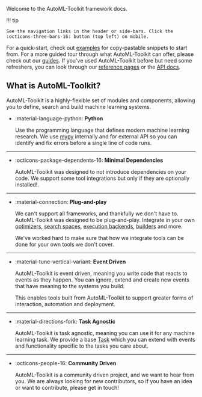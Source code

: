 Welcome to the AutoML-Toolkit framework docs.

!!! tip

    See the navigation links in the header or side-bars. Click the :octicons-three-bars-16: button (top left) on mobile.

For a quick-start, check out [examples](./examples/index.md) for copy-pastable
snippets to start from. For a more guided tour through what AutoML-Toolkit can offer, please check
out our [guides](./guides/index.md). If you've used AutoML-Toolkit before but need some refreshers, you can look
through our [reference pages](./reference/index.md) or the [API docs](./api/index.md).

## What is AutoML-Toolkit?

AutoML-Toolkit is a highly-flexible set of modules and components,
allowing you to define, search and build machine learning systems.



-   :material-language-python: **Python**

    Use the programming language that defines modern machine learning research.
    We use [mypy](https://mypy.readthedocs.io/en/stable/) internally and for external
    API so you can identify and fix errors before a single line of code runs.

---

-   :octicons-package-dependents-16: __Minimal Dependencies__

    AutoML-Toolkit was designed to not introduce dependencies on your code.
    We support some tool integrations but only if they are optionally installed!.

---

-   :material-connection: __Plug-and-play__

    We can't support all frameworks, and thankfully we don't have to. AutoML-Toolkit was
    designed to be plug-and-play. Integrate in your own
    [optimizers](./reference/optimization/optimizers.md),
    [search spaces](./reference/pipelines/spaces.md),
    [execution backends](./reference/scheduling/executors.md),
    [builders](./reference/pipelines/builders.md)
    and more.

    We've worked hard to make sure that how we integrate tools can be done for
    your own tools we don't cover.

---

-   :material-tune-vertical-variant: __Event Driven__

    AutoML-Toolkit is event driven, meaning you write code that reacts to
    events as they happen. You can ignore, extend and create new events that
    have meaning to the systems you build.

    This enables tools built from AutoML-Toolkit to support greater forms
    of interaction, automation and deployment.

---

-   :material-directions-fork: __Task Agnostic__

    AutoML-Toolkit is task agnostic, meaning you can use it for any machine learning task.
    We provide a base [Task](./guides/scheduling.md) which you can extend with
    events and functionality specific to the tasks you care about.

---

-   :octicons-people-16: __Community Driven__

    AutoML-Toolkit is a community driven project, and we want to hear from you. We
    are always looking for new contributors, so if you have an idea or want to
    contribute, please get in touch!
